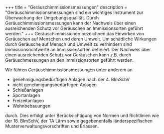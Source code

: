 +++
title = "Geräuschimmissionsmessungen"
description = "Geräuschimmissionsmessungen sind ein wichtiges Instrument zur Überwachung der Umgebungsqualität. Durch Geräuschimmissionsmessungen kann der Nachweis über einen ausreichenden Schutz vor Geräuschen an Immissionsorten geführt werden."
+++
Geräuschimmissionen bezeichnen das Einwirken von Geräuschen auf Menschen und deren Umwelt. Um schädliche Wirkungen durch Geräusche auf Mensch und Umwelt zu verhindern sind Immissionsrichtwerte an Immissionsorten definiert. Der Nachweis über einen ausreichenden Schutz vor Geräuschen kann z.B. durch Geräuschmessungen an den Immissionsorten geführt werden.

Wir führen Geräuschimmissionsmessungen unter anderem an 
 
- genehmigungsbedürftigen Anlagen nach der 4. BImSchV
- nicht genehmigungsbedürftigen Anlagen
- Schießanlagen
- Sportanlagen 
- Freizeitanlagen
- Wohnbebauungen

durch. Dies erfolgt unter Berücksichtigung von Normen und Richtlinien wie der 18. BImSchV, der TA Lärm sowie gegebenenfalls länderspezifischen Musterverwaltungsvorschriften und Erlassen. 